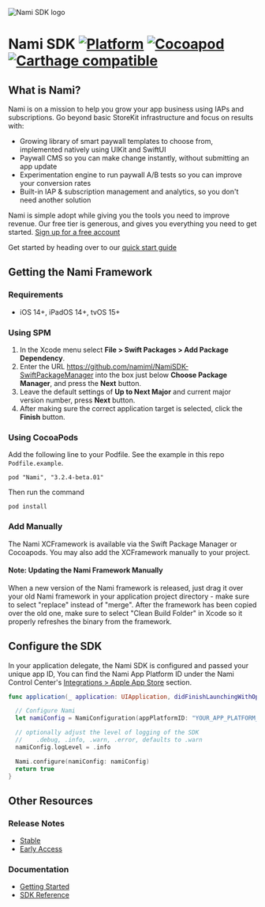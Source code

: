 ![Nami SDK logo](https://cdn.namiml.com/brand/sdk/Nami-SDK@0.5x.png)

# Nami SDK [![Platform](https://img.shields.io/badge/platform-iOS%20%7C%20iPadOS%20%7C%20tvOS-lightgrey.svg?style=flat)](https://developer.apple.com/resources/) [![Cocoapod](http://img.shields.io/cocoapods/v/Nami.svg?style=flat)](http://cocoapods.org/pods/Nami/) [![Carthage compatible](https://img.shields.io/badge/Carthage-compatible-4BC51D.svg?style=flat)](https://github.com/Carthage/Carthage)

## What is Nami?

Nami is on a mission to help you grow your app business using IAPs and subscriptions.
Go beyond basic StoreKit infrastructure and focus on results with:

* Growing library of smart paywall templates to choose from, implemented natively using UIKit and SwiftUI
* Paywall CMS so you can make change instantly, without submitting an app update
* Experimentation engine to run paywall A/B tests so you can improve your conversion rates
* Built-in IAP & subscription management and analytics, so you don't need another solution

Nami is simple adopt while giving you the tools you need to improve revenue. Our free tier is generous, and gives you everything you need to get started. [Sign up for a free account](https://app.namiml.com/join/)

Get started by heading over to our [quick start guide](https://docs.namiml.com/docs/nami-quickstart-guide)

## Getting the Nami Framework

### Requirements
- iOS 14+, iPadOS 14+, tvOS 15+

### Using SPM

1. In the Xcode menu select **File > Swift Packages > Add Package Dependency**.
2. Enter the URL https://github.com/namiml/NamiSDK-SwiftPackageManager into the box just below **Choose Package Manager**, and press the **Next** button.
3. Leave the default settings of **Up to Next Major** and current major version number, press **Next** button.
4. After making sure the correct application target is selected, click the **Finish** button.

### Using CocoaPods

Add the following line to your Podfile.  See the example in this repo `Podfile.example`.

```
pod "Nami", "3.2.4-beta.01"
```

Then run the command

```
pod install
```

### Add Manually
The Nami XCFramework is available via the Swift Package Manager or Cocoapods. You may also add the XCFramework manually to your project.

#### Note: Updating the Nami Framework Manually

When a new version of the Nami framework is released, just drag it over your old Nami framework in your application project directory - make sure to select "replace" instead of "merge".  After the framework has been copied over the old one, make sure to select "Clean Build Folder" in Xcode so it properly refreshes the binary from the framework.

## Configure the SDK

In your application delegate, the Nami SDK is configured and passed your unique app ID,
You can find the Nami App Platform ID under the Nami Control Center's [Integrations > Apple App Store](https://app.namiml.com/integrations/) section.

```swift
func application(_ application: UIApplication, didFinishLaunchingWithOptions launchOptions: [UIApplicationLaunchOptionsKey: Any]?) -> Bool {

  // Configure Nami
  let namiConfig = NamiConfiguration(appPlatformID: "YOUR_APP_PLATFORM_ID_GOES_HERE")

  // optionally adjust the level of logging of the SDK
  //    .debug, .info, .warn, .error, defaults to .warn
  namiConfig.logLevel = .info

  Nami.configure(namiConfig: namiConfig)
  return true
}
```

## Other Resources

### Release Notes
- [Stable](https://github.com/namiml/nami-apple/wiki/Nami-SDK-Stable-Releases)
- [Early Access](https://github.com/namiml/nami-apple/wiki/Nami-SDK-Early-Access-Releases)

### Documentation
- [Getting Started](https://docs.namiml.com/docs/nami-quickstart-guide)
- [SDK Reference](https://docs.namiml.com/reference/)
